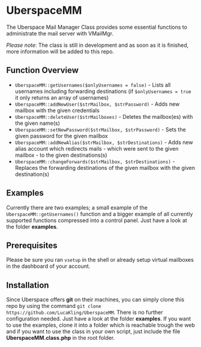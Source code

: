 # UberspaceMM
The Uberspace Mail Manager Class provides some essential functions to administrate the mail server with VMailMgr.

*Please note*: The class is still in development and as soon as it is finished, more information will be added to this repo.

## Function Overview
* `UberspaceMM::getUsernames($onlyUsernames = false)` - Lists all usernames including forwarding destinations (if `$onlyUsernames = true` it only returns an array of usernames)
* `UberspaceMM::addNewUser($strMailbox, $strPassword)` - Adds new mailbox with the given credentials
* `UberspaceMM::deleteUser($strMailboxes)` - Deletes the mailbox(es) with the given name(s)
* `UberspaceMM::setNewPassword($strMailbox, $strPassword)` - Sets the given password for the given mailbox
* `UberspaceMM::addNewAlias($strMailbox, $strDestinations)` - Adds new alias account which redirects mails - which were sent to the given mailbox - to the given destinations(s)
* `UberspaceMM::changeForwards($strMailbox, $strDestinations)` - Replaces the forwarding destinations of the given mailbox with the given destination(s)

## Examples
Currently there are two examples; a small example of the `UberspaceMM::getUsernames()` function and a bigger example of all currently supported functions compressed into a control panel. Just have a look at the folder **examples**.

## Prerequisites
Please be sure you ran `vsetup` in the shell or already setup virtual mailboxes in the dashboard of your account.

## Installation
Since Uberspace offers **git** on their machines, you can simply clone this repo by using the command `git clone https://github.com/LucaKling/UberspaceMM`. There is no further configuration needed. Just have a look at the folder **examples**. If you want to use the examples, clone it into a folder which is reachable trough the web and if you want to use the class in your own script, just include the file **UberspaceMM.class.php** in the root folder.
